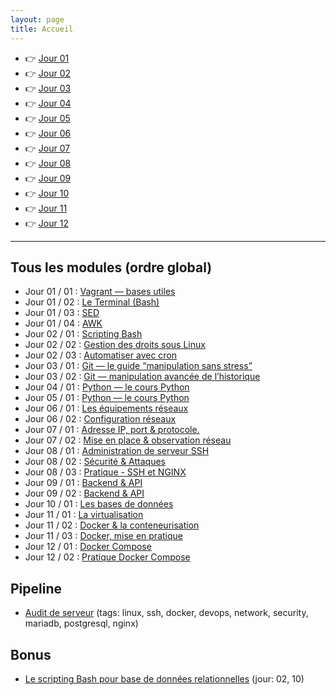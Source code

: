 ```yaml
---
layout: page
title: Accueil
---
```


- 👉 [Jour 01](cours/jour-01)
- 👉 [Jour 02](cours/jour-02)
- 👉 [Jour 03](cours/jour-03)
- 👉 [Jour 04](cours/jour-04)
- 👉 [Jour 05](cours/jour-05)
- 👉 [Jour 06](cours/jour-06)
- 👉 [Jour 07](cours/jour-07)
- 👉 [Jour 08](cours/jour-08)
- 👉 [Jour 09](cours/jour-09)
- 👉 [Jour 10](cours/jour-10)
- 👉 [Jour 11](cours/jour-11)
- 👉 [Jour 12](cours/jour-12)


---

## Tous les modules (ordre global)
- Jour 01 / 01 : [Vagrant — bases utiles](modules/001_vagrant-bases-utiles.md)
- Jour 01 / 02 : [Le Terminal (Bash)](modules/001_terminal-bash.md)
- Jour 01 / 03 : [SED](modules/001_sed-utilisation.md)
- Jour 01 / 04 : [AWK](modules/001_awk-utilisation.md)
- Jour 02 / 01 : [Scripting Bash](modules/002_scripting-bash.md)
- Jour 02 / 02 : [Gestion des droits sous Linux](modules/002_droits-linux.md)
- Jour 02 / 03 : [Automatiser avec cron](modules/002_cron-automatisation.md)
- Jour 03 / 01 : [Git — le guide “manipulation sans stress”](modules/003_git-manipulation.md)
- Jour 03 / 02 : [Git — manipulation avancée de l’historique](modules/003_git-historique-avance.md)
- Jour 04 / 01 : [Python — le cours Python](modules/004_python-cours.md)
- Jour 05 / 01 : [Python — le cours Python](modules/005_python-systeme.md)
- Jour 06 / 01 : [Les équipements réseaux](modules/006_equipements-reseau.md)
- Jour 06 / 02 : [Configuration réseaux](modules/006_configuration-reseau.md)
- Jour 07 / 01 : [Adresse IP, port & protocole.](modules/007_IP-ports-protocole.md)
- Jour 07 / 02 : [Mise en place & observation réseau](modules/007_observation-reseau.md)
- Jour 08 / 01 : [Administration de serveur SSH](modules/008_serveur-SSH.md)
- Jour 08 / 02 : [Sécurité & Attaques](modules/008_securite.md)
- Jour 08 / 03 : [Pratique - SSH et NGINX](modules/008_pratique-SSH-NGINX.md)
- Jour 09 / 01 : [Backend & API](modules/009_backend-API.md)
- Jour 09 / 02 : [Backend & API](modules/009_pratique-framework.md)
- Jour 10 / 01 : [Les bases de données](modules/010_bases-de-données.md)
- Jour 11 / 01 : [La virtualisation](modules/011_Virtualisation.md)
- Jour 11 / 02 : [Docker & la conteneurisation](modules/011_dockers.md)
- Jour 11 / 03 : [Docker, mise en pratique](modules/011_dockers_pratique.md)
- Jour 12 / 01 : [Docker Compose](modules/012_docker-compose.md)
- Jour 12 / 02 : [Pratique Docker Compose](modules/012_pratique-docker-compose.md)

## Pipeline
- [Audit de serveur](modules/P01_audit_server.md) (tags: linux, ssh, docker, devops, network, security, mariadb, postgresql, nginx)

## Bonus
- [Le scripting Bash pour base de données relationnelles](modules/bonus_bash-bdd-rel.md) (jour: 02, 10)

